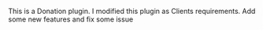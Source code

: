 This is a Donation plugin. I modified this plugin as Clients requirements. Add some new features and fix some issue
